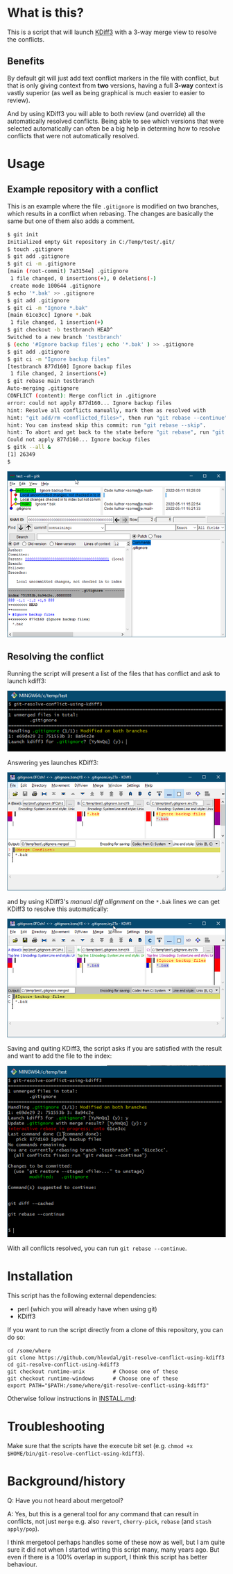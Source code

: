 
# What is this?

This is a script that will launch [KDiff3](http://kdiff3.sourceforge.net/) with
a 3-way merge view to resolve the conflicts.

## Benefits

By default git will just add text conflict markers in the file with conflict,
but that is only giving context from **two** versions, having a full **3-way**
context is vastly superior (as well as being graphical is much easier to easier
to review).

And by using KDiff3 you will able to both review (and override) all the
automatically resolved conflicts. Being able to see which versions that were
selected automatically can often be a big help in determing how to resolve
conflicts that were not automatically resolved.

# Usage

## Example repository with a conflict

This is an example where the file `.gitignore` is modified on two branches,
which results in a conflict when rebasing. The changes are basically the same
but one of them also adds a comment.

```bash
$ git init
Initialized empty Git repository in C:/Temp/test/.git/
$ touch .gitignore
$ git add .gitignore
$ git ci -m .gitignore
[main (root-commit) 7a3154e] .gitignore
 1 file changed, 0 insertions(+), 0 deletions(-)
 create mode 100644 .gitignore
$ echo '*.bak' >> .gitignore
$ git add .gitignore
$ git ci -m "Ignore *.bak"
[main 61ce3cc] Ignore *.bak
 1 file changed, 1 insertion(+)
$ git checkout -b testbranch HEAD^
Switched to a new branch 'testbranch'
$ (echo '#Ignore backup files'; echo '*.bak' ) >> .gitignore
$ git add .gitignore
$ git ci -m "Ignore backup files"
[testbranch 877d160] Ignore backup files
 1 file changed, 2 insertions(+)
$ git rebase main testbranch
Auto-merging .gitignore
CONFLICT (content): Merge conflict in .gitignore
error: could not apply 877d160... Ignore backup files
hint: Resolve all conflicts manually, mark them as resolved with
hint: "git add/rm <conflicted_files>", then run "git rebase --continue".
hint: You can instead skip this commit: run "git rebase --skip".
hint: To abort and get back to the state before "git rebase", run "git rebase --abort".
Could not apply 877d160... Ignore backup files
$ gitk --all &
[1] 26349
$
```

![Gitk screenshot](doc/images/gitk_conflict.png)

## Resolving the conflict

Running the script will present a list of the files that has conflict and ask
to launch kdiff3:

![Running script screenhot](doc/images/run_script_001.png)

Answering yes launches KDiff3:

![KDiff3 screenshot, initial](doc/images/kdiff3_initial.png)

and by using KDiff3's *manual diff allignment* on the `*.bak` lines we can get
KDiff3 to resolve this automatically:

![KDiff3 screenshot, manual diff alignmet](doc/images/kdiff3_manual_diffalignment.png)

Saving and quiting KDiff3, the script asks if you are satisfied with the result
and want to add the file to the index:

![Running script screenshot](doc/images/run_script_002.png)

With all conflicts resolved, you can run `git rebase --continue`.

# Installation

This script has the following external dependencies:

* perl (which you will already have when using git)
* KDiff3

If you want to run the script directly from a clone of this repository,
you can do so:

```shell
cd /some/where
git clone https://github.com/hlovdal/git-resolve-conflict-using-kdiff3
cd git-resolve-conflict-using-kdiff3
git checkout runtime-unix         # Choose one of these
git checkout runtime-windows      # Choose one of these
export PATH="$PATH:/some/where/git-resolve-conflict-using-kdiff3"
```

Otherwise follow instructions in [INSTALL.md](./INSTALL.md):

# Troubleshooting

Make sure that the scripts have the execute bit set (e.g.
`chmod +x $HOME/bin/git-resolve-conflict-using-kdiff3`).

# Background/history

Q: Have you not heard about mergetool?

A: Yes, but this is a general tool for any command that can result in
conflicts, not just `merge` e.g. also `revert`, `cherry-pick`, `rebase`
(and `stash apply/pop`).

I think mergetool perhaps handles some of these now as well, but I am quite
sure it did not when I started writing this script many, many years ago.
But even if there is a 100% overlap in support, I think this script has better
behaviour.
